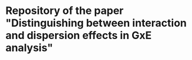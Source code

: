 # Repository of the paper "Distinguishing between interaction and dispersion effects in GxE analysis"


